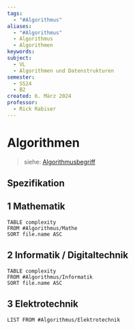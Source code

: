 ```yaml
---
tags:
  - "#Algorithmus"
aliases:
  - "#Algorithmus"
  - Algorithmus
  - Algorithmen
keywords: 
subject:
  - VL
  - Algorithmen und Datenstrukturen
semester:
  - SS24
  - B2
created: 6. März 2024
professor:
  - Rick Rabiser
---
```

 

# Algorithmen

> siehe: [Algorithmusbegriff](ds-algo/Algorithmusbegriff.md)

## Spezifikation

## 1 Mathematik

```dataview
TABLE complexity
FROM #Algorithmus/Mathe
SORT file.name ASC
```

## 2 Informatik / Digitaltechnik

```dataview
TABLE complexity
FROM #Algorithmus/Informatik 
SORT file.name ASC
```

## 3 Elektrotechnik

```dataview
LIST FROM #Algorithmus/Elektrotechnik 
```